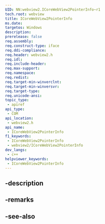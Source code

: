 ```yaml
---
UID: NN:webview2.ICoreWebView2PointerInfo~r1
tech.root: webview
title: ICoreWebView2PointerInfo
ms.date: 
targetos: Windows
description: 
prerelease: false
req.assembly: 
req.construct-type: iface
req.ddi-compliance: 
req.header: webview2.h
req.idl: 
req.include-header: 
req.max-support: 
req.namespace: 
req.redist: 
req.target-min-winverclnt: 
req.target-min-winversvr: 
req.target-type: 
req.unicode-ansi: 
topic_type:
 - apiref
api_type:
 - COM
api_location:
 - webview2.h
api_name:
 - ICoreWebView2PointerInfo
f1_keywords:
 - ICoreWebView2PointerInfo
 - webview2/ICoreWebView2PointerInfo
dev_langs:
 - c++
helpviewer_keywords:
 - ICoreWebView2PointerInfo
---
```


## -description

## -remarks

## -see-also

